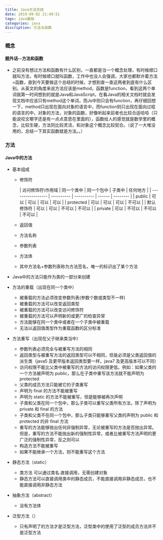 ```yaml
---
title: Java方法总结
date: 2019-09-02 21:49:51
tags: java基础
categories: java
discription: 方法与函数
---
```


### 概念

#### 题外话--方法和函数

- 之前没有想过方法和函数有什么区别，一直都是当一个概念处理，有时候顺口就叫方法，有时候顺口就叫函数，工作中也没人会强调，大家也都默许着方法=函数，直到今天要做这个总结的时候，才想到查一查这两者到底有什么区别。从英文的角度来说方法应该是method，函数是function，看到这两个单词我第一时间想到的就是Java和JavaScript，在看Java的相关文档时就会发现文档中应该只有method这个单词，而Js中则只会有function，再仔细回想一下，method只出现在面向对象的语言中，而function则只出现在面向过程的语言的中，对象的方法，对象的函数，好像听起来前者也比较合适哈哈（只能说咬文嚼字还是有一点点意思在里面的），函数给人的感觉就是数学里的概念，比较生硬，方法则比较灵活，和对象这个概念比较契合。（说了一大堆没用的，总结一下其实函数就是方法。。）

### 方法

#### Java中的方法

- 基本组成
  
  - 修饰符
  
    | 访问修饰符\作用域 | 同一个类中 | 同一个包中 | 子类中 | 任何地方 |
  | ----------------- | ---------- | ---------- | ------ | -------- |
    | public            | 可以       | 可以       | 可以   | 可以     |
    | protected         | 可以       | 可以       | 可以   | 不可以   |
    | 默认修饰符        | 可以       | 可以       | 不可以 | 不可以   |
    | private           | 可以       | 不可以     | 不可以 | 不可以   |
  
  - 返回值
  
  - 方法名称
  
  - 参数列表
  
  - 方法体
  
  - 其中方法名+参数列表称为方法签名，唯一的标识出了某个方法
  
- Java中的方法只能作为类的一部分来创建

- 方法的重载（出现在同一个类中）

  - 被重载的方法必须改变参数列表(参数个数或类型不一样)
  - 被重载的方法可以改变返回类型
  - 被重载的方法可以改变访问修饰符
  - 被重载的方法可以声明新的或更广的检查异常
  - 方法能够在同一个类中或者在一个子类中被重载
  - 无法以返回值类型作为重载函数的区分标准

- 方法重写（出现在父子继承类当中）

  - 参数列表必须完全与被重写方法的相同
  - 返回类型与被重写方法的返回类型可以不相同，但是必须是父类返回值的派生类（java5 及更早版本返回类型要一样，java7 及更高版本可以不同）
  - 访问权限不能比父类中被重写的方法的访问权限更低。例如：如果父类的一个方法被声明为 public，那么在子类中重写该方法就不能声明为 protected
  - 父类的成员方法只能被它的子类重写
  - 声明为 final 的方法不能被重写
  - 声明为 static 的方法不能被重写，但是能够被再次声明
  - 子类和父类在同一个包中，那么子类可以重写父类所有方法，除了声明为 private 和 final 的方法
  - 子类和父类不在同一个包中，那么子类只能够重写父类的声明为 public 和 protected 的非 final 方法
  - 重写的方法能够抛出任何非强制异常，无论被重写的方法是否抛出异常。但是，重写的方法不能抛出新的强制性异常，或者比被重写方法声明的更广泛的强制性异常，反之则可以
  - 构造方法不能被重写
  - 如果不能继承一个方法，则不能重写这个方法

- 静态方法（static）

  - 类方法  可以通过类名.直接调用，无需创建对象
  - 静态方法可以直接调用类中的静态成员，不能直接调用非静态成员，也不能直接调用非静态方法

- 抽象方法（abstract）

  - 没有方法体

- 泛型方法（<T>）

  - 只有声明了<T>的方法才是泛型方法，泛型类中的使用了泛型的成员方法并不是泛型方法


